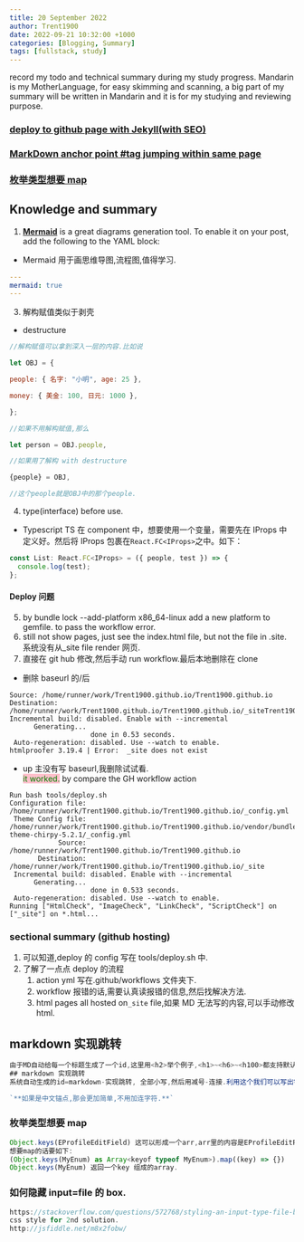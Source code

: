 ```yaml
---
title: 20 September 2022
author: Trent1900
date: 2022-09-21 10:32:00 +1000
categories: [Blogging, Summary]
tags: [fullstack, study]
---
```


record my todo and technical summary during my study progress.
Mandarin is my MotherLanguage, for easy skimming and scanning, a big part of my summary will be written in Mandarin and it is for my studying and reviewing purpose.

### [deploy to github page with Jekyll(with SEO)](#deploy-问题)

<!-- todo:how Jekyll utilize SEO -->

### [MarkDown anchor point #tag jumping within same page](#markdown-实现跳转)

### [枚举类型想要 map](#枚举类型想要-map)

## Knowledge and summary

1. [**Mermaid**](https://github.com/mermaid-js/mermaid) is a great diagrams generation tool. To enable it on your post, add the following to the YAML block:

- Mermaid 用于画思维导图,流程图,值得学习.

```yaml
---
mermaid: true
---
```

3. 解构赋值类似于剥壳

- destructure

```js
//解构赋值可以拿到深入一层的内容.比如说

let OBJ = {

people: { 名字: "小明", age: 25 },

money: { 美金: 100, 日元: 1000 },

};

//如果不用解构赋值,那么

let person = OBJ.people,

//如果用了解构 with destructure

{people} = OBJ,

//这个people就是OBJ中的那个people.

```

4. type(interface) before use.

- Typescript TS 在 component 中，想要使用一个变量，需要先在 IProps 中定义好。然后将 IProps 包裹在`React.FC<IProps>`之中。如下：

```js
const List: React.FC<IProps> = ({ people, test }) => {
  console.log(test);
};
```

#### Deploy 问题

5. by bundle lock --add-platform x86_64-linux add a new platform to gemfile. to pass the workflow error.
6. still not show pages, just see the index.html file, but not the file in .site. 系统没有从\_site file render 网页.
7. 直接在 git hub 修改,然后手动 run workflow.最后本地删除在 clone

- 删除 baseurl 的/后

```console
Source: /home/runner/work/Trent1900.github.io/Trent1900.github.io
Destination: /home/runner/work/Trent1900.github.io/Trent1900.github.io/_siteTrent1900.github.io
Incremental build: disabled. Enable with --incremental
      Generating...
                    done in 0.53 seconds.
 Auto-regeneration: disabled. Use --watch to enable.
htmlproofer 3.19.4 | Error:  _site does not exist
```

- up 主没有写 baseurl,我删除试试看.  
  <span style='color:green; background:pink'>it worked.</span> by compare the GH workflow action

```
Run bash tools/deploy.sh
Configuration file: /home/runner/work/Trent1900.github.io/Trent1900.github.io/_config.yml
 Theme Config file: /home/runner/work/Trent1900.github.io/Trent1900.github.io/vendor/bundle/ruby/2.6.0/gems/jekyll-theme-chirpy-5.2.1/_config.yml
            Source: /home/runner/work/Trent1900.github.io/Trent1900.github.io
       Destination: /home/runner/work/Trent1900.github.io/Trent1900.github.io/_site
 Incremental build: disabled. Enable with --incremental
      Generating...
                    done in 0.533 seconds.
 Auto-regeneration: disabled. Use --watch to enable.
Running ["HtmlCheck", "ImageCheck", "LinkCheck", "ScriptCheck"] on ["_site"] on *.html...
```

### sectional summary (github hosting)

1. 可以知道,deploy 的 config 写在 tools/deploy.sh 中.
2. 了解了一点点 deploy 的流程
   1. action yml 写在.github/workflows 文件夹下.
   2. workflow 报错的话,需要认真读报错的信息,然后找解决方法.
   3. html pages all hosted on`_site` file,如果 MD 无法写的内容,可以手动修改 html.

## markdown 实现跳转

```js
由于MD自动给每一个标题生成了一个id,这里用<h2>举个例子,<h1>~<h6>~<h100>都支持默认生成id
## markdown 实现跳转
系统自动生成的id=markdown-实现跳转, 全部小写,然后用减号-连接.利用这个我们可以写出锚点(#markdown-实现跳转).

`**如果是中文锚点,那会更加简单,不用加连字符.**`
```

### 枚举类型想要 map

```js
Object.keys(EProfileEditField) 这可以形成一个arr,arr里的内容是EProfileEditField这个key的value.
想要map的话要如下:
(Object.keys(MyEnum) as Array<keyof typeof MyEnum>).map((key) => {})
Object.keys(MyEnum) 返回一个key 组成的array.
```

### 如何隐藏 input=file 的 box.

```js
https://stackoverflow.com/questions/572768/styling-an-input-type-file-button
css style for 2nd solution.
http://jsfiddle.net/m8x2fobw/
```
